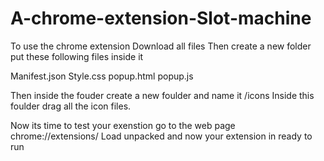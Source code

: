 # A-chrome-extension-Slot-machine

To use the chrome extension Download all files 
Then create a new folder 
put these following files inside it 

  Manifest.json
  Style.css
  popup.html
  popup.js

Then inside the fouder create a new foulder and name it /icons 
Inside this foulder drag all the icon files.

Now its time to test your exenstion 
go to the web page chrome://extensions/
Load unpacked
and now your extension in ready to run

